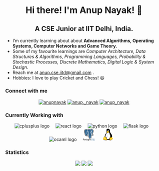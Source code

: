 <h1 align = "center">Hi there! I'm Anup Nayak! 👋</h1> 
<h2 align = "center">A CSE Junior at IIT Delhi, India.</h2>

-  I’m currently learning about about **Advanced Algorithms, Operating Systems, Computer Networks and Game Theory.**
-  Some of my favourite learnings are *Computer Architecture, Data Structures & Algorithms, Programming Languages, Probability & Stochastic Processes, Discrete Mathematics, Digital Logic & System Design.*
-  Reach me at anup.cse.iitd@gmail.com .
-  Hobbies: I love to play Cricket and Chess! 😃

<h3 align="left">Connect with me</h3>
<div align="center">
  <a href="https://www.linkedin.com/in/anupnayak" target="blank"><img align="center" src="https://raw.githubusercontent.com/rahuldkjain/github-profile-readme-generator/master/src/images/icons/Social/linked-in-alt.svg" alt="anupnayak" height="30" width="40" /></a>
  <a href="https://www.instagram.com/anup._nayak/" target="blank"><img align="center" src="https://raw.githubusercontent.com/rahuldkjain/github-profile-readme-generator/master/src/images/icons/Social/instagram.svg" alt="anup._nayak" height="30" width="40" /></a>
  <a href="https://codeforces.com/profile/anup_nayak" target="blank"><img align="center" src="https://raw.githubusercontent.com/rahuldkjain/github-profile-readme-generator/master/src/images/icons/Social/codeforces.svg" alt="anup_nayak" height="30" width="40" /></a>
</div>

<h3 align="left">Currently Working with</h3>
<div align="center">
  <img src="https://cdn.jsdelivr.net/gh/devicons/devicon/icons/cplusplus/cplusplus-original.svg" height="40" alt="cplusplus logo"  />
  <img width="12" />
  <img src="https://reactnative.dev/img/header_logo.svg" height="40" alt="react logo"  />
  <img width="12" />
  <img src="https://cdn.jsdelivr.net/gh/devicons/devicon/icons/python/python-original.svg" height="40" alt="python logo"  />
  <img width="12" />
  <img src="https://www.vectorlogo.zone/logos/pocoo_flask/pocoo_flask-icon.svg" height="40" alt="flask logo"  />
  <img width="12" />
  <img src="https://cdn.jsdelivr.net/gh/devicons/devicon/icons/ocaml/ocaml-original.svg" height="40" alt="ocaml logo"  />
  <img width="12" />
  <img src="https://raw.githubusercontent.com/devicons/devicon/master/icons/postgresql/postgresql-original-wordmark.svg" height="40" alt="postgresql logo"  />
  <img width="12" />
  <img src="https://raw.githubusercontent.com/devicons/devicon/master/icons/linux/linux-original.svg" height="40" alt="linux logo"  />
  <img width="12" />
</div>

<h3 align="left">Statistics</h3>
<div align="center">
  <img src="https://github-readme-stats.vercel.app/api?username=anup-nayak&hide_title=true&show_icons=true&theme=radical&locale=en&hide_border=true" height="160" />
  <img src="https://github-readme-stats.vercel.app/api/top-langs?username=anup-nayak&locale=en&hide_title=true&layout=compact&card_width=320&langs_count=6&theme=radical&hide_border=true" height="160" />
  <img src="https://streak-stats.demolab.com?user=anup-nayak&locale=en&mode=daily&theme=radical&hide_border=true" height="160" />
</div>
